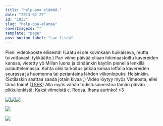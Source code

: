 ```yaml
---
title: "help-poa elämää."
date: "2013-02-27"
id: "1033"
slug: "help-poa-elamaa"
coverImageId: ""
template: "page"
post_button_label: "Lue lisää"
---
```


  
Pieni videokooste eilisestä! (Laatu ei ole kovinkaan huikaiseva, mutta toivottavasti tykkäätte.) Pari viime päivää ollaan hikimaastoiltu kavereiden kanssa, vietetty yö Millan luona ja tänäänkin käytiin pienellä lenkillä palauttelemassa. Kohta olisi tarkoitus jatkaa lomaa leffalla kavereiden seurassa ja huomenna tai perjantaina lähden viikonlopuksi Helsinkiin. (Sotilaskin saattaa saada jotain kivaa ;) Video löytyy myös Vimeosta, ellei tämä toimi! ([TSEK](https://vimeo.com/60643904)) Alla myös vähän todistusaineistoa tämän päivän pikkulenkistä. Kaksi viimeistä c. Roosa. Ihana aurinko! <3  
  

[![](/images/2013.02.26_21.JPG)](http://4.bp.blogspot.com/-Wc9v02Cro_I/US5Ae1OxoMI/AAAAAAAAFQ4/dfZiNDV4qjE/s1600/2013.02.26_21.JPG)[![](/images/2013.02.26_22.JPG)](http://2.bp.blogspot.com/-Uf_AtaegEO8/US5AfOOd4RI/AAAAAAAAFQ8/_SEykGkn5e0/s1600/2013.02.26_22.JPG)[![](/images/2013.02.26_27.JPG)](http://2.bp.blogspot.com/-nD4aiUFr4rk/US5AgFZPniI/AAAAAAAAFRQ/3uw6PwRbrGE/s1600/2013.02.26_27.JPG)

  

[![](/images/2013.02.26_25.JPG)](http://4.bp.blogspot.com/-FofGJIMjUnA/US5AfWVtrQI/AAAAAAAAFRE/PK3GlnHNJGE/s1600/2013.02.26_25.JPG)

  

[![](/images/ak.png)](http://3.bp.blogspot.com/-kPTvfNOjsAU/US5Aw0ObWTI/AAAAAAAAFRY/QbneTljnpeE/s1600/ak.png)
